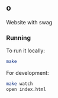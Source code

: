 ## o
Website with swag

### Running
To run it locally:
```bash
make
```

For development:
```bash
make watch
open index.html
```